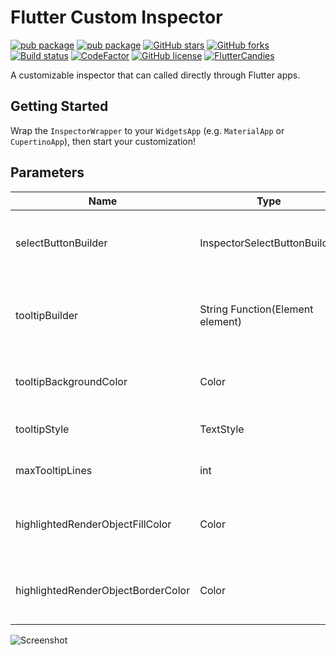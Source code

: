 # Flutter Custom Inspector

[![pub package](https://img.shields.io/pub/v/custom_inspector?logo=dart&label=stable&style=flat-square)](https://pub.dev/packages/custom_inspector)
[![pub package](https://img.shields.io/pub/v/custom_inspector?color=42a012&include_prereleases&label=dev&logo=dart&style=flat-square)](https://pub.dev/packages/custom_inspector)
[![GitHub stars](https://img.shields.io/github/stars/fluttercandies/flutter_custom_inspector?logo=github&style=flat-square)](https://github.com/fluttercandies/flutter_custom_inspector/stargazers)
[![GitHub forks](https://img.shields.io/github/forks/fluttercandies/flutter_custom_inspector?logo=github&style=flat-square)](https://github.com/fluttercandies/flutter_custom_inspector/network)
[![Build status](https://img.shields.io/github/workflow/status/fluttercandies/flutter_custom_inspector/Build%20test?label=CI&logo=github&style=flat-square)](https://github.com/fluttercandies/flutter_custom_inspector/actions?query=workflow%3A%22Build+test%22)
[![CodeFactor](https://img.shields.io/codefactor/grade/github/fluttercandies/flutter_custom_inspector?logo=codefactor&logoColor=%23ffffff&style=flat-square)](https://www.codefactor.io/repository/github/fluttercandies/flutter_custom_inspector)
[![GitHub license](https://img.shields.io/github/license/fluttercandies/flutter_custom_inspector?style=flat-square)](https://github.com/fluttercandies/flutter_custom_inspector/blob/master/LICENSE)
<a target="_blank" href="https://jq.qq.com/?_wv=1027&k=5bcc0gy"><img border="0" src="https://pub.idqqimg.com/wpa/images/group.png" alt="FlutterCandies" title="FlutterCandies"></a>

A customizable inspector that can called directly through Flutter apps.

## Getting Started

Wrap the `InspectorWrapper` to your `WidgetsApp` (e.g. `MaterialApp` or `CupertinoApp`), then start
your customization!

## Parameters

| Name                               | Type                             | Description | Value |
| ---------------------------------- | -------------------------------- | ----------- | ----- |
| selectButtonBuilder                | InspectorSelectButtonBuilder     | Build the select button to toggle selection. | (See source code.) |
| tooltipBuilder                     | String Function(Element element) | The content that shows upon the selected element. | `Element.toShortString` |
| tooltipBackgroundColor             | Color                            | The background color for the tooltip. | `Color.fromARGB(230, 60, 60, 60)` |
| tooltipStyle                       | TextStyle                        | The text style for the tooltip. | (See source code.) |
| maxTooltipLines                    | int                              | The max lines limit for tooltips. | `5` |
| highlightedRenderObjectFillColor   | Color                            | The color that covers the selected object. | `Color.fromARGB(128, 128, 128, 255)` |
| highlightedRenderObjectBorderColor | Color                            | The border color that rounds the selected object. | `Color.fromARGB(128, 64, 64, 128)` |

![Screenshot](https://tva1.sinaimg.cn/large/0081Kckwgy1gkuhfkke7aj30u01qygr1.jpg)